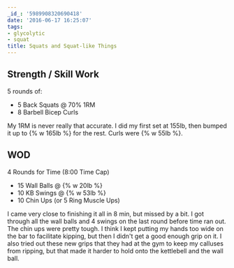 ```yaml
---
_id_: '5989908320690418'
date: '2016-06-17 16:25:07'
tags:
- glycolytic
- squat
title: Squats and Squat-like Things
---
```


## Strength / Skill Work

5 rounds of:

- 5 Back Squats @ 70% 1RM
- 8 Barbell Bicep Curls

My 1RM is never really that accurate. I did my first set at 155lb, then bumped it up to {% w 165lb %} for the rest. Curls were {% w 55lb %}.


## WOD

4 Rounds for Time (8:00 Time Cap)

- 15 Wall Balls @ {% w 20lb %}
- 10 KB Swings @ {% w 53lb %}
- 10 Chin Ups (or 5 Ring Muscle Ups)

I came very close to finishing it all in 8 min, but missed by a bit. I got through all the wall balls and 4 swings on the last round before
time ran out. The chin ups were pretty tough. I think I kept putting my hands too wide on the bar to facilitate kipping, but then I didn't
get a good enough grip on it. I also tried out these new grips that they had at the gym to keep my calluses from ripping, but that made it
harder to hold onto the kettlebell and the wall ball.
